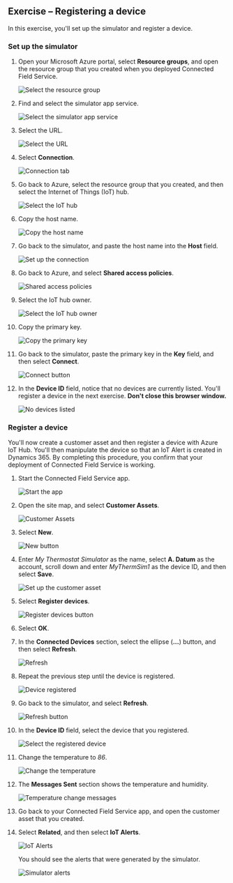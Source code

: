 ## Exercise – Registering a device

In this exercise, you'll set up the simulator and register a device.

### Set up the simulator

1. Open your Microsoft Azure portal, select **Resource groups**, and open the resource group that you created when you deployed Connected Field Service.

    ![Select the resource group](../media/1-gs-unit5.png)

2. Find and select the simulator app service.

    ![Select the simulator app service](../media/2-gs-unit5.png)

3. Select the URL.

    ![Select the URL](../media/3a-gs-unit5.png)

4. Select **Connection**.

    ![Connection tab](../media/3-gs-unit5.png)

5. Go back to Azure, select the resource group that you created, and then select the Internet of Things (IoT) hub.

    ![Select the IoT hub](../media/4-gs-unit5.png)

6. Copy the host name.

    ![Copy the host name](../media/5-gs-unit5.png)

7. Go back to the simulator, and paste the host name into the **Host** field.

    ![Set up the connection](../media/6-gs-unit5.png)

8. Go back to Azure, and select **Shared access policies**.

    ![Shared access policies](../media/7-gs-unit5.png)

9. Select the IoT hub owner.

    ![Select the IoT hub owner](../media/8-gs-unit5.png)

10. Copy the primary key.

    ![Copy the primary key](../media/9-gs-unit5.png)

11. Go back to the simulator, paste the primary key in the **Key** field, and then select **Connect**.

    ![Connect button](../media/10-gs-unit5.png)

12. In the **Device ID** field, notice that no devices are currently listed. You'll register a device in the next exercise. **Don't close this browser window.**

    ![No devices listed](../media/11-gs-unit5.png)

### Register a device

You'll now create a customer asset and then register a device with Azure IoT Hub. You'll then manipulate the device so that an IoT Alert is created in Dynamics 365. By completing this procedure, you confirm that your deployment of Connected Field Service is working.

1. Start the Connected Field Service app.

    ![Start the app](../media/12-gs-unit5.png)

2. Open the site map, and select **Customer Assets**.

    ![Customer Assets](../media/13-gs-unit5.png)

3. Select **New**.

    ![New button](../media/14-gs-unit5.png)

4. Enter *My Thermostat Simulator* as the name, select **A. Datum** as the account, scroll down and enter *MyThermSim1* as the device ID, and then select **Save**.

    ![Set up the customer asset](../media/15-gs-unit5.png)

5. Select **Register devices**.

    ![Register devices button](../media/16-gs-unit5.png)

6. Select **OK**.
7. In the **Connected Devices** section, select the ellipse (**...**) button, and then select **Refresh**.

    ![Refresh](../media/17-gs-unit5.png)


8. Repeat the previous step until the device is registered.

    ![Device registered](../media/20-gs-unit5.png)

9. Go back to the simulator, and select **Refresh**.

    ![Refresh button](../media/21-gs-unit5.png)

10. In the **Device ID** field, select the device that you registered.

    ![Select the registered device](../media/22-gs-unit5.png)

11. Change the temperature to *86*.

    ![Change the temperature](../media/23-gs-unit5.png)

12. The **Messages Sent** section shows the temperature and humidity.

    ![Temperature change messages](../media/24-gs-unit5.png)

13. Go back to your Connected Field Service app, and open the customer asset that you created.
14. Select **Related**, and then select **IoT Alerts**.

    ![IoT Alerts](../media/25-gs-unit5.png)

    You should see the alerts that were generated by the simulator.

    ![Simulator alerts](../media/26-gs-unit5.png)
